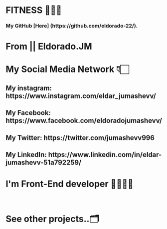 # FITNESS 🏋🏻‍♀️

<h3> My GitHub [Here] (https://github.com/eldorado-22/). </h3>


# From || Eldorado.JM
#
# My Social Media Network 👇🏻 <br/>
<h2> My instagram:  https://www.instagram.com/eldar_jumashevv/ </h2>
<h2> My Facebook: https://www.facebook.com/eldoradojumashevv/ </h2>
<h2> My Twitter: https://twitter.com/jumashevv996 </h2>
<h2> My LinkedIn: https://www.linkedin.com/in/eldar-jumashevv-51a792259/ </h2>

<h1> I'm Front-End developer 👨🏻‍💻✨</h1>
<br/>
<h1> See other projects..🗂️ </br>
